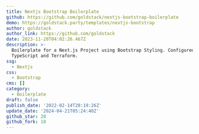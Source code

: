 ```yaml
---
title: Nextjs Bootstrap Boilerplate
github: https://github.com/goldstack/nextjs-bootstrap-boilerplate
demo: https://goldstack.party/templates/nextjs-bootstrap
author: goldstack
author_link: https://github.com/goldstack
date: 2023-11-28T04:02:26.467Z
description: >-
  Boilerplate for a Next.js Project using Bootstrap Styling. Configured for
  TypeScript and Terraform.
ssg:
  - Nextjs
css:
  - Bootstrap
cms: []
category:
  - Boilerplate
draft: false
publish_date: '2022-02-14T20:19:26Z'
update_date: '2024-04-21T05:24:40Z'
github_star: 20
github_fork: 18
---
```

